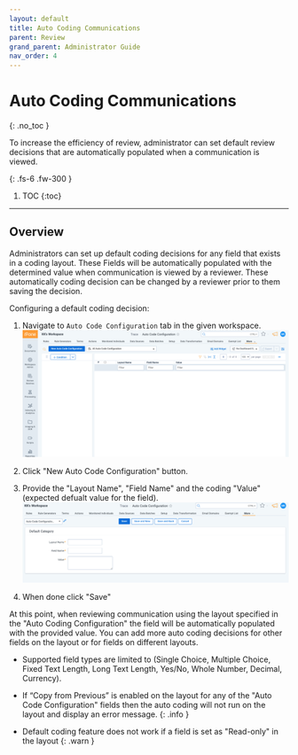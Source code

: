 ```yaml
---
layout: default
title: Auto Coding Communications
parent: Review
grand_parent: Administrator Guide
nav_order: 4
---
```


# Auto Coding Communications
{: .no_toc }

To increase the efficiency of review, administrator can set default review decisions that are automatically populated when a communication is viewed.

{: .fs-6 .fw-300 }

1. TOC
{:toc}

---

## Overview

Administrators can set up default coding decisions for any field that exists in a coding layout. These Fields will be automatically populated with the determined value when communication is viewed by a reviewer. These automatically coding decision can be changed by a reviewer prior to them saving the decision.

Configuring a default coding decision:

1. Navigate to `Auto Code Configuration` tab in the given workspace.
![Document Action Menu](media/auto_coding_communication/auto_coding_1.png)

2. Click "New Auto Code Configuration" button.

3. Provide the "Layout Name", "Field Name" and the coding "Value" (expected defualt value for the field).
![Document Action Menu](media/auto_coding_communication/auto_coding_2.png)

4. When done click "Save"

At this point, when reviewing communication using the layout specified in the "Auto Coding Configuration" the field will be automatically populated with the provided value. You can add more auto coding decisions for other fields on the layout or for fields on different layouts.

- Supported field types are limited to (Single Choice, Multiple Choice, Fixed Text Length, Long Text Length, Yes/No, Whole Number, Decimal, Currency). 
- If “Copy from Previous” is enabled on the layout for any of the "Auto Code Configuration" fields then the auto coding will not run on the layout and display an error message.
{: .info }

- Default coding feature does not work if a field is set as "Read-only" in the layout
{: .warn }

